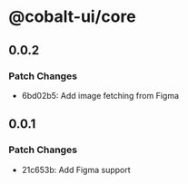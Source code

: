 # @cobalt-ui/core

## 0.0.2

### Patch Changes

- 6bd02b5: Add image fetching from Figma

## 0.0.1

### Patch Changes

- 21c653b: Add Figma support
